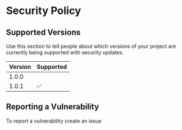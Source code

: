 # Security Policy

## Supported Versions

Use this section to tell people about which versions of your project are
currently being supported with security updates.

| Version | Supported          |
| ------- | ------------------ |
|  1.0.0  |                    |
|  1.0.1  | :white_check_mark: |


## Reporting a Vulnerability

To report a vulnerability create an issue

